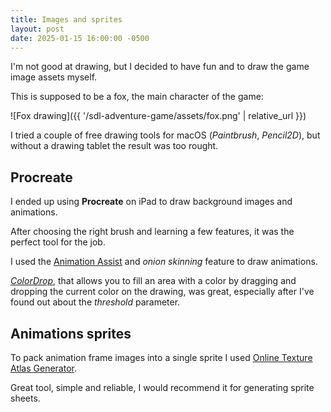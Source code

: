 ```yaml
---
title: Images and sprites
layout: post
date: 2025-01-15 16:00:00 -0500
---
```


I'm not good at drawing, but I decided to have fun and to draw the game image assets myself.

This is supposed to be a fox, the main character of the game:

![Fox drawing]({{ '/sdl-adventure-game/assets/fox.png' | relative_url }})

I tried a couple of free drawing tools for macOS (*Paintbrush*, *Pencil2D*), but without a drawing tablet the result was too rought.

## Procreate

I ended up using **Procreate** on iPad to draw background images and animations.

After choosing the right brush and learning a few features, it was the perfect tool for the job.

I used the [Animation Assist](https://help.procreate.com/procreate/handbook/animation/animation-interface) and *onion skinning* feature to draw animations.

[*ColorDrop*](https://help.procreate.com/procreate/handbook/colors/colors-interface#hvd8ohyd0wa), that allows you to fill an area with a color by dragging and dropping the current color on the drawing, was great, especially after I've found out about the *threshold* parameter.

## Animations sprites

To pack animation frame images into a single sprite I used [Online Texture Atlas Generator](https://umesh-kc.itch.io/free-online-texture-packer-alternative).

Great tool, simple and reliable, I would recommend it for generating sprite sheets.
